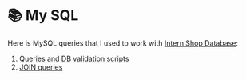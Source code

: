 # 📚 My SQL

Here is MySQL queries that I used to work with  <a href="https://intern.demoshopping.ru/"> Intern Shop Database</a>:
1) <a href="https://docs.google.com/document/d/1byDjh2wEmMQBm84-Li8UFsDcHwAlo1pSBwCAHJgpYJk/edit?usp=sharing">Queries and DB validation scripts</a>
2) <a href="https://docs.google.com/document/d/1hIP0-orDXwhYDsLrjlQAMd3okeFIb8QhvwJIyMdZtNA/edit?usp=sharing">JOIN queries</a>